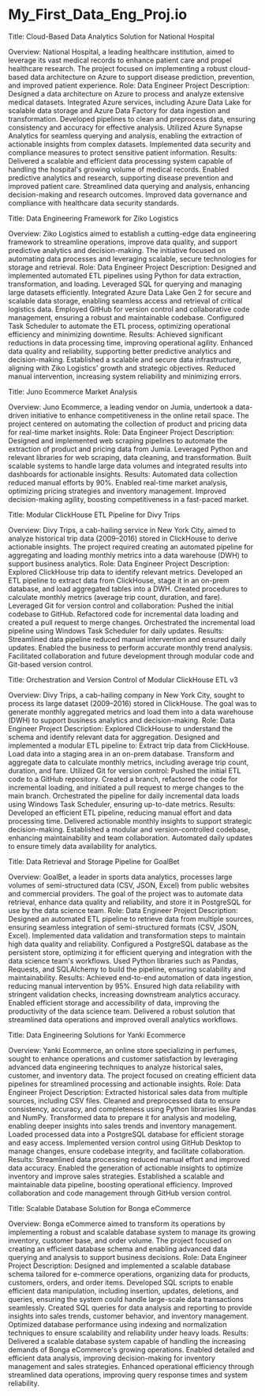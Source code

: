 # My_First_Data_Eng_Proj.io
Title: Cloud-Based Data Analytics Solution for National Hospital

Overview: National Hospital, a leading healthcare institution, aimed to leverage its vast medical records to enhance patient care and propel healthcare research. The project focused on implementing a robust cloud-based data architecture on Azure to support disease prediction, prevention, and improved patient experience.
Role: Data Engineer
Project Description:
Designed a data architecture on Azure to process and analyze extensive medical datasets.
Integrated Azure services, including Azure Data Lake for scalable data storage and Azure Data Factory for data ingestion and transformation.
Developed pipelines to clean and preprocess data, ensuring consistency and accuracy for effective analysis.
Utilized Azure Synapse Analytics for seamless querying and analysis, enabling the extraction of actionable insights from complex datasets.
Implemented data security and compliance measures to protect sensitive patient information.
Results:
Delivered a scalable and efficient data processing system capable of handling the hospital's growing volume of medical records.
Enabled predictive analytics and research, supporting disease prevention and improved patient care.
Streamlined data querying and analysis, enhancing decision-making and research outcomes.
Improved data governance and compliance with healthcare data security standards.



Title: Data Engineering Framework for Ziko Logistics

Overview: Ziko Logistics aimed to establish a cutting-edge data engineering framework to streamline operations, improve data quality, and support predictive analytics and decision-making. The initiative focused on automating data processes and leveraging scalable, secure technologies for storage and retrieval.
Role: Data Engineer
Project Description:
Designed and implemented automated ETL pipelines using Python for data extraction, transformation, and loading.
Leveraged SQL for querying and managing large datasets efficiently.
Integrated Azure Data Lake Gen 2 for secure and scalable data storage, enabling seamless access and retrieval of critical logistics data.
Employed GitHub for version control and collaborative code management, ensuring a robust and maintainable codebase.
Configured Task Scheduler to automate the ETL process, optimizing operational efficiency and minimizing downtime.
Results:
Achieved significant reductions in data processing time, improving operational agility.
Enhanced data quality and reliability, supporting better predictive analytics and decision-making.
Established a scalable and secure data infrastructure, aligning with Ziko Logistics' growth and strategic objectives.
Reduced manual intervention, increasing system reliability and minimizing errors.



Title: Juno Ecommerce Market Analysis

Overview: Juno Ecommerce, a leading vendor on Jumia, undertook a data-driven initiative to enhance competitiveness in the online retail space. The project centered on automating the collection of product and pricing data for real-time market insights.
Role: Data Engineer
Project Description: Designed and implemented web scraping pipelines to automate the extraction of product and pricing data from Jumia. Leveraged Python and relevant libraries for web scraping, data cleaning, and transformation. Built scalable systems to handle large data volumes and integrated results into dashboards for actionable insights.
Results:
Automated data collection reduced manual efforts by 90%.
Enabled real-time market analysis, optimizing pricing strategies and inventory management.
Improved decision-making agility, boosting competitiveness in a fast-paced market.


Title: Modular ClickHouse ETL Pipeline for Divy Trips

Overview: Divy Trips, a cab-hailing service in New York City, aimed to analyze historical trip data (2009–2016) stored in ClickHouse to derive actionable insights. The project required creating an automated pipeline for aggregating and loading monthly metrics into a data warehouse (DWH) to support business analytics.
Role: Data Engineer
Project Description:
Explored ClickHouse trip data to identify relevant metrics.
Developed an ETL pipeline to extract data from ClickHouse, stage it in an on-prem database, and load aggregated tables into a DWH.
Created procedures to calculate monthly metrics (average trip count, duration, and fare).
Leveraged Git for version control and collaboration:
Pushed the initial codebase to GitHub.
Refactored code for incremental data loading and created a pull request to merge changes.
Orchestrated the incremental load pipeline using Windows Task Scheduler for daily updates.
Results:
Streamlined data pipeline reduced manual intervention and ensured daily updates.
Enabled the business to perform accurate monthly trend analysis.
Facilitated collaboration and future development through modular code and Git-based version control.


Title: Orchestration and Version Control of Modular ClickHouse ETL v3

Overview: Divy Trips, a cab-hailing company in New York City, sought to process its large dataset (2009–2016) stored in ClickHouse. The goal was to generate monthly aggregated metrics and load them into a data warehouse (DWH) to support business analytics and decision-making.
Role: Data Engineer
Project Description:
Explored ClickHouse to understand the schema and identify relevant data for aggregation.
Designed and implemented a modular ETL pipeline to:
Extract trip data from ClickHouse.
Load data into a staging area in an on-prem database.
Transform and aggregate data to calculate monthly metrics, including average trip count, duration, and fare.
Utilized Git for version control:
Pushed the initial ETL code to a GitHub repository.
Created a branch, refactored the code for incremental loading, and initiated a pull request to merge changes to the main branch.
Orchestrated the pipeline for daily incremental data loads using Windows Task Scheduler, ensuring up-to-date metrics.
Results:
Developed an efficient ETL pipeline, reducing manual effort and data processing time.
Delivered actionable monthly insights to support strategic decision-making.
Established a modular and version-controlled codebase, enhancing maintainability and team collaboration.
Automated daily updates to ensure timely data availability for analytics.


Title: Data Retrieval and Storage Pipeline for GoalBet

Overview: GoalBet, a leader in sports data analytics, processes large volumes of semi-structured data (CSV, JSON, Excel) from public websites and commercial providers. The goal of the project was to automate data retrieval, enhance data quality and reliability, and store it in PostgreSQL for use by the data science team.
Role: Data Engineer
Project Description:
Designed an automated ETL pipeline to retrieve data from multiple sources, ensuring seamless integration of semi-structured formats (CSV, JSON, Excel).
Implemented data validation and transformation steps to maintain high data quality and reliability.
Configured a PostgreSQL database as the persistent store, optimizing it for efficient querying and integration with the data science team's workflows.
Used Python libraries such as Pandas, Requests, and SQLAlchemy to build the pipeline, ensuring scalability and maintainability.
Results:
Achieved end-to-end automation of data ingestion, reducing manual intervention by 95%.
Ensured high data reliability with stringent validation checks, increasing downstream analytics accuracy.
Enabled efficient storage and accessibility of data, improving the productivity of the data science team.
Delivered a robust solution that streamlined data operations and improved overall analytics workflows.


 Title: Data Engineering Solutions for Yanki Ecommerce

Overview: Yanki Ecommerce, an online store specializing in perfumes, sought to enhance operations and customer satisfaction by leveraging advanced data engineering techniques to analyze historical sales, customer, and inventory data. The project focused on creating efficient data pipelines for streamlined processing and actionable insights.
Role: Data Engineer
Project Description:
Extracted historical sales data from multiple sources, including CSV files.
Cleaned and preprocessed data to ensure consistency, accuracy, and completeness using Python libraries like Pandas and NumPy.
Transformed data to prepare it for analysis and modeling, enabling deeper insights into sales trends and inventory management.
Loaded processed data into a PostgreSQL database for efficient storage and easy access.
Implemented version control using GitHub Desktop to manage changes, ensure codebase integrity, and facilitate collaboration.
Results:
Streamlined data processing reduced manual effort and improved data accuracy.
Enabled the generation of actionable insights to optimize inventory and improve sales strategies.
Established a scalable and maintainable data pipeline, boosting operational efficiency.
Improved collaboration and code management through GitHub version control.


Title: Scalable Database Solution for Bonga eCommerce

Overview: Bonga eCommerce aimed to transform its operations by implementing a robust and scalable database system to manage its growing inventory, customer base, and order volume. The project focused on creating an efficient database schema and enabling advanced data querying and analysis to support business decisions.
Role: Data Engineer
Project Description:
Designed and implemented a scalable database schema tailored for e-commerce operations, organizing data for products, customers, orders, and order items.
Developed SQL scripts to enable efficient data manipulation, including insertion, updates, deletions, and queries, ensuring the system could handle large-scale data transactions seamlessly.
Created SQL queries for data analysis and reporting to provide insights into sales trends, customer behavior, and inventory management.
Optimized database performance using indexing and normalization techniques to ensure scalability and reliability under heavy loads.
Results:
Delivered a scalable database system capable of handling the increasing demands of Bonga eCommerce's growing operations.
Enabled detailed and efficient data analysis, improving decision-making for inventory management and sales strategies.
Enhanced operational efficiency through streamlined data operations, improving query response times and system reliability.
